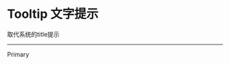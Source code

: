 # Tooltip 文字提示

取代系统的title提示

---

<div class="demo-block">
  <Tooltip :content="value1" placement="left-center">
    <i-button type="primary">Primary</i-button>
  </Tooltip>
</div>


<script>
export default {
  data(){
    return {
      value1: '<div>取代系统的title提示</div><div>取代系统的title提示</div><div>取代系统的title提示</div><div>取代系统的title提示</div><div>取代系统的title提示</div><div>取代系统的title提示</div><div>取代系统的title提示</div><div>取代系统的title提示</div><div>取代系统的title提示</div><div>取代系统的title提示</div>',
      value2: '',
      value3: '',
    }
  },
  methods:{
    fn(){
      alert(this.value)
    }
  }
}
</script>

